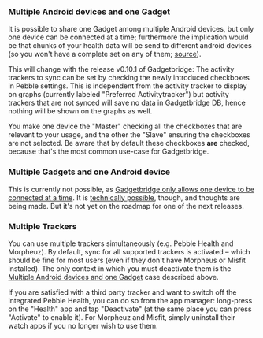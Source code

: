 ### Multiple Android devices and one Gadget
It is possible to share one Gadget among multiple Android devices, but only one device can be connected at a time; furthermore the implication would be that chunks of your health data will be send to different android devices (so you won't have a complete set on any of them; [source](https://github.com/Freeyourgadget/Gadgetbridge/issues/322#issuecomment-223714965)).

This will change with the release v0.10.1 of Gadgetbridge: The activity trackers to sync can be set by checking the newly introduced checkboxes in Pebble settings. This is independent from the activity tracker to display on graphs (currently labeled "Preferred Activitytracker") but activity trackers that are not synced will save no data in Gadgetbridge DB, hence nothing will be shown on the graphs as well.

You make one device the "Master" checking all the checkboxes that are relevant to your usage, and the other the "Slave" ensuring the checkboxes are not selected. Be aware that by default these checkboxes **are** checked, because that's the most common use-case for Gadgetbridge.

### Multiple Gadgets and one Android device
This is currently not possible, as [Gadgetbridge only allows one device to be connected at a time](https://github.com/Freeyourgadget/Gadgetbridge/issues/305#issuecomment-219798461). It is [technically possible](https://github.com/Freeyourgadget/Gadgetbridge/issues/305#issuecomment-221086169), though, and thoughts are being made. But it's not yet on the roadmap for one of the next releases.


### Multiple Trackers
You can use multiple trackers simultaneously (e.g. Pebble Health and Morpheuz). By default, sync for all supported trackers is activated – which should be fine for most users (even if they don't have Morpheus or Misfit installed). The only context in which you must deactivate them is the [Multiple Android devices and one Gadget](#multiple-android-devices-and-one-gadget) case described above.

If you are satisfied with a third party tracker and want to switch off the integrated Pebble Health, you can do so from the app manager: long-press on the "Health" app and tap "Deactivate" (at the same place you can press "Activate" to enable it). For Morpheuz and Misfit, simply uninstall their watch apps if you no longer wish to use them.